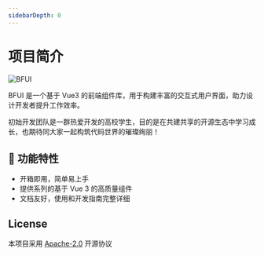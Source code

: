 ```yaml
---
sidebarDepth: 0
---
```


# 项目简介

![BFUI](/banner.png)

BFUI 是一个基于 Vue3 的前端组件库，用于构建丰富的交互式用户界面，助力设计开发者提升工作效率。

初始开发团队是一群热爱开发的高校学生，目的是在共建共享的开源生态中学习成长，也期待同大家一起构筑代码世界的璀璨绚丽！ 


## 🎉 功能特性

- 开箱即用，简单易上手
- 提供系列的基于 Vue 3 的高质量组件
- 文档友好，使用和开发指南完整详细


## License

本项目采用 [Apache-2.0](https://github.com/BF-Teams/bfui-vue3/blob/main/LICENSE) 开源协议
